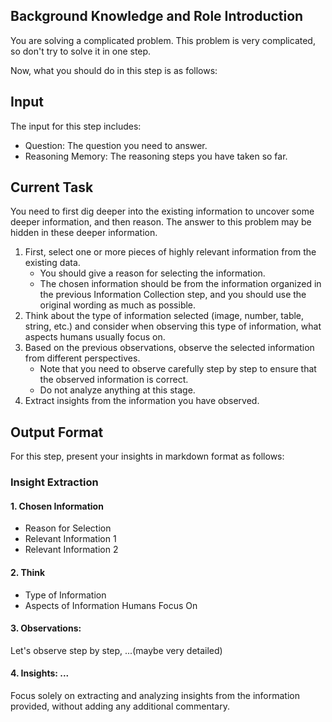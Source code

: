## Background Knowledge and Role Introduction

You are solving a complicated problem. This problem is very complicated, so don't try to solve it in one step.

Now, what you should do in this step is as follows:

## Input

The input for this step includes:

- Question: The question you need to answer.
- Reasoning Memory: The reasoning steps you have taken so far.

## Current Task

You need to first dig deeper into the existing information to uncover some deeper information, and then reason. The answer to this problem may be hidden in these deeper information.

1. First, select one or more pieces of highly relevant information from the existing data.
   - You should give a reason for selecting the information.
   - The chosen information should be from the information organized in the previous Information Collection step, and you should use the original wording as much as possible.
2. Think about the type of information selected (image, number, table, string, etc.) and consider when observing this type of information, what aspects humans usually focus on.
3. Based on the previous observations, observe the selected information from different perspectives.
   - Note that you need to observe carefully step by step to ensure that the observed information is correct.
   - Do not analyze anything at this stage.
4. Extract insights from the information you have observed.

## Output Format

For this step, present your insights in markdown format as follows:

### Insight Extraction

#### 1. Chosen Information

- Reason for Selection
- Relevant Information 1
- Relevant Information 2

#### 2. Think

- Type of Information
- Aspects of Information Humans Focus On

#### 3. Observations:

Let's observe step by step, ...(maybe very detailed)

#### 4. Insights: ...

Focus solely on extracting and analyzing insights from the information provided, without adding any additional commentary.
